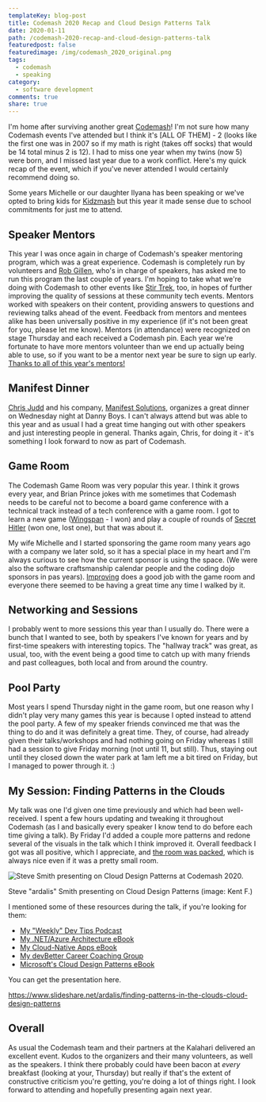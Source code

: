 ```yaml
---
templateKey: blog-post
title: Codemash 2020 Recap and Cloud Design Patterns Talk
date: 2020-01-11
path: /codemash-2020-recap-and-cloud-design-patterns-talk
featuredpost: false
featuredimage: /img/codemash_2020_original.png
tags:
  - codemash
  - speaking
category:
  - software development
comments: true
share: true
---
```


I'm home after surviving another great [Codemash](https://codemash.org)! I'm not sure how many Codemash events I've attended but I think it's \[ALL OF THEM\] - 2 (looks like the first one was in 2007 so if my math is right (takes off socks) that would be 14 total minus 2 is 12). I had to miss one year when my twins (now 5) were born, and I missed last year due to a work conflict. Here's my quick recap of the event, which if you've never attended I would certainly recommend doing so.

Some years Michelle or our daughter Ilyana has been speaking or we've opted to bring kids for [Kidzmash](https://www.codemash.org/kidzmash/) but this year it made sense due to school commitments for just me to attend.

## Speaker Mentors

This year I was once again in charge of Codemash's speaker mentoring program, which was a great experience. Codemash is completely run by volunteers and [Rob Gillen](https://twitter.com/argodev), who's in charge of speakers, has asked me to run this program the last couple of years. I'm hoping to take what we're doing with Codemash to other events like [Stir Trek](https://stirtrek.com/), too, in hopes of further improving the quality of sessions at these community tech events. Mentors worked with speakers on their content, providing answers to questions and reviewing talks ahead of the event. Feedback from mentors and mentees alike has been universally positive in my experience (if it's not been great for you, please let me know). Mentors (in attendance) were recognized on stage Thursday and each received a Codemash pin. Each year we're fortunate to have more mentors volunteer than we end up actually being able to use, so if you want to be a mentor next year be sure to sign up early. [Thanks to all of this year's mentors!](https://twitter.com/ardalis/status/1215412232416350208)

## Manifest Dinner

[Chris Judd](https://twitter.com/javajudd) and his company, [Manifest Solutions](https://manifestcorp.com/), organizes a great dinner on Wednesday night at Danny Boys. I can't always attend but was able to this year and as usual I had a great time hanging out with other speakers and just interesting people in general. Thanks again, Chris, for doing it - it's something I look forward to now as part of Codemash.

## Game Room

The Codemash Game Room was very popular this year. I think it grows every year, and Brian Prince jokes with me sometimes that Codemash needs to be careful not to become a board game conference with a technical track instead of a tech conference with a game room. I got to learn a new game ([Wingspan](https://amzn.to/2tSrnVd) - I won) and play a couple of rounds of [Secret Hitler](https://amzn.to/2R7NKhs) (won one, lost one), but that was about it.

My wife Michelle and I started sponsoring the game room many years ago with a company we later sold, so it has a special place in my heart and I'm always curious to see how the current sponsor is using the space. (We were also the software craftsmanship calendar people and the coding dojo sponsors in pas years). [Improving](https://improving.com/) does a good job with the game room and everyone there seemed to be having a great time any time I walked by it.

## Networking and Sessions

I probably went to more sessions this year than I usually do. There were a bunch that I wanted to see, both by speakers I've known for years and by first-time speakers with interesting topics. The "hallway track" was great, as usual, too, with the event being a good time to catch up with many friends and past colleagues, both local and from around the country.

## Pool Party

Most years I spend Thursday night in the game room, but one reason why I didn't play very many games this year is because I opted instead to attend the pool party. A few of my speaker friends convinced me that was the thing to do and it was definitely a great time. They, of course, had already given their talks/workshops and had nothing going on Friday whereas I still had a session to give Friday morning (not until 11, but still). Thus, staying out until they closed down the water park at 1am left me a bit tired on Friday, but I managed to power through it. :)

## My Session: Finding Patterns in the Clouds

My talk was one I'd given one time previously and which had been well-received. I spent a few hours updating and tweaking it throughout Codemash (as I and basically every speaker I know tend to do before each time giving a talk). By Friday I'd added a couple more patterns and redone several of the visuals in the talk which I think improved it. Overall feedback I got was all positive, which I appreciate, and [the room was packed](https://twitter.com/ZAGGStudios/status/1215671276456620033), which is always nice even if it was a pretty small room.

![Steve Smith presenting on Cloud Design Patterns at Codemash 2020.](/img/steve-smith-codemash-cloud-patterns-2020-01-10-1024x768.jpg)

Steve "ardalis" Smith presenting on Cloud Design Patterns (image: Kent F.)

I mentioned some of these resources during the talk, if you're looking for them:

- [My "Weekly" Dev Tips Podcast](https://weeklydevtips.com)
- [My .NET/Azure Architecture eBook](/architecture-ebook)
- [My Cloud-Native Apps eBook](/cloud-native-ebook)
- [My devBetter Career Coaching Group](https://devbetter.com)
- [Microsoft's Cloud Design Patterns eBook](https://bit.ly/1T8q2w8)

You can get the presentation here.

https://www.slideshare.net/ardalis/finding-patterns-in-the-clouds-cloud-design-patterns

## Overall

As usual the Codemash team and their partners at the Kalahari delivered an excellent event. Kudos to the organizers and their many volunteers, as well as the speakers. I think there probably could have been bacon at _every_ breakfast (looking at your, Thursday) but really if that's the extent of constructive criticism you're getting, you're doing a lot of things right. I look forward to attending and hopefully presenting again next year.
